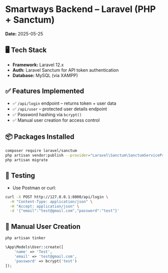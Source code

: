 # Smartways Backend – Laravel (PHP + Sanctum)

**Date:** 2025-05-25

## 🖥️ Tech Stack
- **Framework:** Laravel 12.x
- **Auth:** Laravel Sanctum for API token authentication
- **Database:** MySQL (via XAMPP)

## ✅ Features Implemented
- ✅ `/api/login` endpoint – returns token + user data
- ✅ `/api/user` – protected user details endpoint
- ✅ Password hashing via `bcrypt()`
- ✅ Manual user creation for access control

## 📦 Packages Installed
```bash
composer require laravel/sanctum
php artisan vendor:publish --provider="Laravel\Sanctum\SanctumServiceProvider"
php artisan migrate
```

## 🧪 Testing
- Use Postman or curl:
```bash
curl -X POST http://127.0.0.1:8000/api/login \
  -H "Content-Type: application/json" \
  -H "Accept: application/json" \
  -d '{"email":"test@gmail.com","password":"test"}'
```

## 👤 Manual User Creation
```php
php artisan tinker

\App\Models\User::create([
    'name' => 'Test',
    'email' => 'test@gmail.com',
    'password' => bcrypt('test')
]);
```
